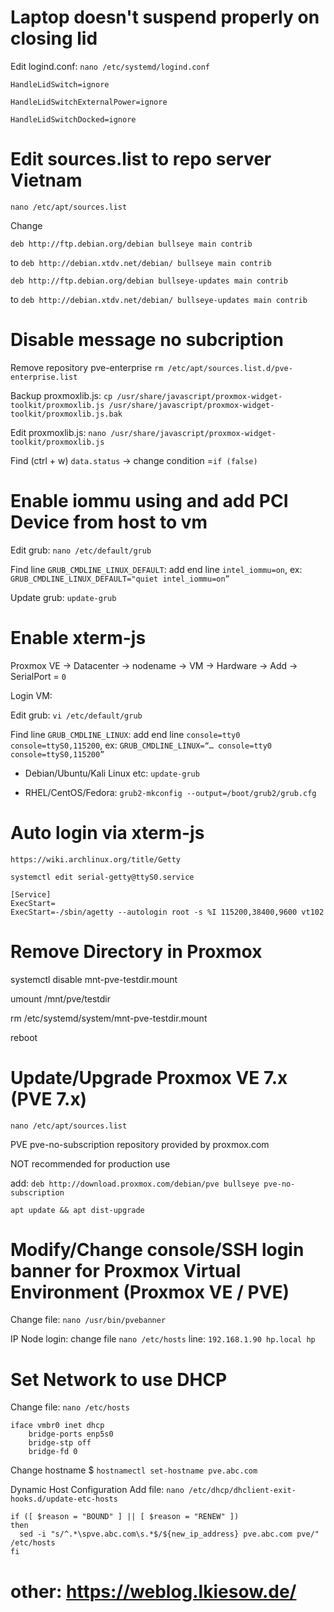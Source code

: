 # Laptop doesn't suspend properly on closing lid

Edit logind.conf: `nano /etc/systemd/logind.conf`

`HandleLidSwitch=ignore`

`HandleLidSwitchExternalPower=ignore`

`HandleLidSwitchDocked=ignore`

# Edit sources.list to repo server Vietnam 

`nano /etc/apt/sources.list`

Change

`deb http://ftp.debian.org/debian bullseye main contrib` 

to `deb http://debian.xtdv.net/debian/ bullseye main contrib`

`deb http://ftp.debian.org/debian bullseye-updates main contrib` 

to `deb http://debian.xtdv.net/debian/ bullseye-updates main contrib`

# Disable message no subcription

Remove repository pve-enterprise `rm /etc/apt/sources.list.d/pve-enterprise.list`

Backup proxmoxlib.js: `cp /usr/share/javascript/proxmox-widget-toolkit/proxmoxlib.js /usr/share/javascript/proxmox-widget-toolkit/proxmoxlib.js.bak`

Edit proxmoxlib.js: `nano /usr/share/javascript/proxmox-widget-toolkit/proxmoxlib.js`

Find (ctrl + w) `data.status` -> change condition =`if (false)`

# Enable iommu using and add PCI Device from host to vm

Edit grub: `nano /etc/default/grub`

Find line `GRUB_CMDLINE_LINUX_DEFAULT`: add end line `intel_iommu=on`, ex: `GRUB_CMDLINE_LINUX_DEFAULT="quiet intel_iommu=on”`

Update grub: `update-grub`

# Enable xterm-js

Proxmox VE -> Datacenter -> nodename -> VM -> Hardware -> Add -> SerialPort = `0`

Login VM:

Edit grub: `vi /etc/default/grub`

Find line `GRUB_CMDLINE_LINUX`: add end line `console=tty0 console=ttyS0,115200`, ex: `GRUB_CMDLINE_LINUX=“… console=tty0 console=ttyS0,115200”`

- Debian/Ubuntu/Kali Linux etc: `update-grub`

- RHEL/CentOS/Fedora: `grub2-mkconfig --output=/boot/grub2/grub.cfg`

# Auto login via xterm-js

`https://wiki.archlinux.org/title/Getty`

`systemctl edit serial-getty@ttyS0.service`
````
[Service]  
ExecStart=  
ExecStart=-/sbin/agetty --autologin root -s %I 115200,38400,9600 vt102
````
# Remove Directory in Proxmox

systemctl disable mnt-pve-testdir.mount

umount /mnt/pve/testdir

rm /etc/systemd/system/mnt-pve-testdir.mount

reboot

# Update/Upgrade Proxmox VE 7.x (PVE 7.x)

`nano /etc/apt/sources.list`

PVE pve-no-subscription repository provided by proxmox.com

NOT recommended for production use

add: `deb http://download.proxmox.com/debian/pve bullseye pve-no-subscription`

`apt update && apt dist-upgrade`

# Modify/Change console/SSH login banner for Proxmox Virtual Environment (Proxmox VE / PVE)

Change file: `nano /usr/bin/pvebanner`

IP Node login: change file `nano /etc/hosts` line: `192.168.1.90 hp.local hp`

# Set Network to use DHCP

Change file: `nano /etc/hosts`

````
iface vmbr0 inet dhcp
    bridge-ports enp5s0
    bridge-stp off
    bridge-fd 0
````

Change hostname
$ `hostnamectl set-hostname pve.abc.com`

Dynamic Host Configuration
Add file: `nano /etc/dhcp/dhclient-exit-hooks.d/update-etc-hosts`

````
if ([ $reason = "BOUND" ] || [ $reason = "RENEW" ])
then
  sed -i "s/^.*\spve.abc.com\s.*$/${new_ip_address} pve.abc.com pve/" /etc/hosts
fi
````

# other: https://weblog.lkiesow.de/


